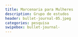 ```yaml
---
title: Marcenaria para Mulheres 
description: Grupo de estudos
header: bullet-journal-05.jpeg 
categories: pesquisa
swipebox: bullet-journal- 
---
```

